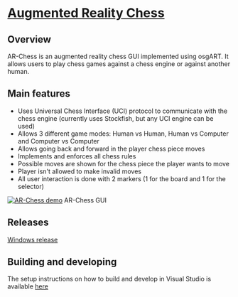 # [Augmented Reality Chess](http://carlosmccosta.github.io/AR-Chess/)

## Overview
AR-Chess is an augmented reality chess GUI implemented using osgART.
It allows users to play chess games against a chess engine or against another human.

## Main features
* Uses Universal Chess Interface (UCI) protocol to communicate with the chess engine (currently uses Stockfish, but any UCI engine can be used)
* Allows 3 different game modes: Human vs Human, Human vs Computer and Computer vs Computer
* Allows going back and forward in the player chess piece moves
* Implements and enforces all chess rules
* Possible moves are shown for the chess piece the player wants to move
* Player isn't allowed to make invalid moves
* All user interaction is done with 2 markers (1 for the board and 1 for the selector)

[![AR-Chess demo](https://raw.github.com/carlosmccosta/AR-Chess/master/Screenshots/AR-Chess.png)](http://www.youtube.com/watch?v=id)
AR-Chess GUI


## Releases
[Windows release](https://raw.github.com/carlosmccosta/AR-Chess/master/Releases/Windows/AR-Chess.rar)

## Building and developing
The setup instructions on how to build and develop in Visual Studio is available [here](https://raw.github.com/carlosmccosta/AR-Chess/master/Source/Configuration/Visual%20Studio%20configuration.txt)
